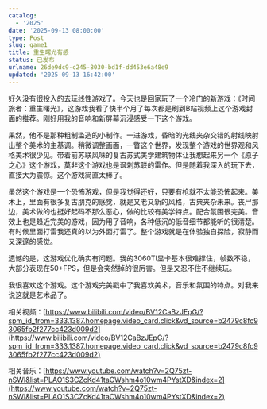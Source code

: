 ```yaml
---
catalog:
  - '2025'
date: '2025-09-13 08:00:00'
type: Post
slug: game1
title: 重生曙光有感
status: 已发布
urlname: 26de9dc9-c245-8030-bd1f-dd453e6a48e9
updated: '2025-09-13 16:42:00'
---
```


好久没有很投入的去玩线性游戏了。今天也是回家玩了一个冷门的新游戏：《时间旅者：重生曙光》，这游戏我看了快半个月了每次都是刷到B站视频上这个游戏封面的推荐。刚好用我的音响和新屏幕沉浸感受一下这个游戏。


果然，他不是那种粗制滥造的小制作。一进游戏，昏暗的光线夹杂交错的射线映射出整个美术的主基调。稍微调整画面，一瞥这个世界，发现整个游戏的世界观和风格美术很少见。带着前苏联风味的复古苏式美学建筑物体让我想起来另一个《原子之心》这个游戏，莫非这个游戏也是讽刺苏联的雷作。但是随着我深入的玩下去，直接大为震惊。这个游戏简直太棒了。


虽然这个游戏是一个恐怖游戏，但是我觉得还好，只要有枪就不太能恐怖起来。美术上，里面有很多复古朋克的感觉，就是又老又新的风格，古典夹杂未来。丧尸那边，美术做的也挺好起码不那么恶心，做的比较有美学特点。配合氛围很完美。音效上也是趋近完美的游戏，因为用了音响，各种低沉的低音细节都能听的很清楚。有时候里面打雷我还真的以为外面打雷了。整个游戏就是在体验独自探险，寂静而又深邃的感觉。


遗憾的是，这游戏优化确实有问题。我的3060TI显卡基本很难撑住，帧数不稳，大部分表现在50+FPS，但是会突然掉的很厉害。但是又忍不住不继续玩。


我很喜欢这个游戏。这个游戏完美戳中了我喜欢美术，音乐和氛围的特点。对我来说这就是艺术品了。


相关视频：[https://www.bilibili.com/video/BV12CaBzJEpG/?spm_id_from=333.1387.homepage.video_card.click&vd_source=b2479c8fc93065fb2f277cc423d009d2](https://www.bilibili.com/video/BV12CaBzJEpG/?spm_id_from=333.1387.homepage.video_card.click&vd_source=b2479c8fc93065fb2f277cc423d009d2)


相关音乐：[https://www.youtube.com/watch?v=2Q75zt-nSWI&list=PLAO1S3CZcKd41taCWshm4o10wm4PYstXD&index=2](https://www.youtube.com/watch?v=2Q75zt-nSWI&list=PLAO1S3CZcKd41taCWshm4o10wm4PYstXD&index=2)

